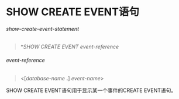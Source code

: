 # SHOW CREATE EVENT语句

###### show-create-event-statement
> **SHOW CREATE EVENT* *event-reference*

###### event-reference
> <[*database-name* **.**] *event-name*>

SHOW CREATE EVENT语句用于显示某一个事件的CREATE EVENT语句。